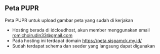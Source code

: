 ## Peta PUPR

Peta PUPR untuk upload gambar peta yang sudah di kerjakan

- Hosting berada di idcloudhost, akun member menggunakan email romichoirudin33@gmail.com
- Pada hosting ini terdapat domain https://peta.sispamck.my.id/
- Sudah terdapat schema dan seeder yang langsung dapat digunakan
